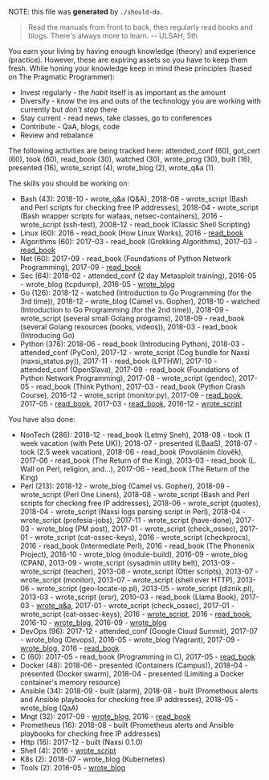 NOTE: this file was **generated** by `./should-do`.

> Read the manuals from front to back, then regularly read books and blogs.
There's always more to learn. -- ULSAH, 5th

You earn your living by having enough knowledge (theory) and experience
(practice). However, these are expiring assets so you have to keep them fresh.
While honing your knowledge keep in mind these principles (based on The Pragmatic Programmer):

* Invest regularly - the *habit* itself is as important as the amount
* Diversify - know the ins and outs of the technology you are working with
  currently but *don't stop* there
* Stay current - read news, take classes, go to conferences
* Contribute - QaA, blogs, code
* Review and rebalance

The following activities are being tracked here: attended_conf (60), got_cert (60), took (60), read_book (30), watched (30), wrote_prog (30), built (16), presented (16), wrote_script (4), wrote_blog (2), wrote_q&a (1).

The skills you should be working on:

* Bash (43): 2018-10 - wrote_q&a (Q&A), 2018-08 - wrote_script (Bash and Perl scripts for checking free IP addresses), 2018-04 - wrote_script (Bash wrapper scripts for wafaas, netsec-containers), 2016 - wrote_script (ssh-test), 2008-12 - read_book (Classic Shell Scripting)
* Linux (60): 2016 - read_book (How Linux Works), 2016 - [read_book](https://www.nostarch.com/howlinuxworks2)
* Algorithms (60): 2017-03 - read_book (Grokking Algorithms), 2017-03 - [read_book](https://www.manning.com/books/grokking-algorithms)
* Net (60): 2017-09 - read_book (Foundations of Python Network Programming), 2017-09 - [read_book](http://www.apress.com/gp/book/9781430258544)
* Sec (64): 2018-02 - attended_conf (2 day Metasploit training), 2016-05 - wrote_blog (tcpdump), 2016-05 - [wrote_blog](https://github.com/jreisinger/blog/blob/master/posts/tcpdump.md)
* Go (126): 2018-12 - watched (Introduction to Go Programming (for the 3rd time)), 2018-12 - wrote_blog (Camel vs. Gopher), 2018-10 - watched (Introduction to Go Programming (for the 2nd time)), 2018-09 - wrote_script (several small Golang programs), 2018-09 - read_book (several Golang resources (books, videos)), 2018-03 - read_book (Introducing Go)
* Python (376): 2018-06 - read_book (Introducing Python), 2018-03 - attended_conf (PyCon), 2017-12 - wrote_script (Cog bundle for Naxsi (naxsi_status.py)), 2017-11 - read_book (LPTHW), 2017-10 - attended_conf (OpenSlava), 2017-09 - read_book (Foundations of Python Network Programming), 2017-08 - wrote_script (gendoc), 2017-05 - read_book (Think Python), 2017-03 - read_book (Python Crash Course), 2016-12 - wrote_script (monitor.py), 2017-09 - [read_book](http://www.apress.com/gp/book/9781430258544), 2017-05 - [read_book](http://greenteapress.com/wp/think-python-2e/), 2017-03 - [read_book](https://www.nostarch.com/pythoncrashcourse), 2016-12 - [wrote_script](https://github.com/jreisinger/sys/blob/master/monitor.py)

You have also done:

* NonTech (286): 2018-12 - read_book (Letmý Sneh), 2018-08 - took (1 week vacation (with Pete UK)), 2018-07 - presented (LBaaS), 2018-07 - took (2.5 week vacation), 2018-06 - read_book (Povoláním člověk), 2017-06 - read_book (The Return of the King), 2013-03 - read_book (L. Wall on Perl, religion, and...), 2017-06 - read_book (The Return of the King)
* Perl (213): 2018-12 - wrote_blog (Camel vs. Gopher), 2018-09 - wrote_script (Perl One Liners), 2018-08 - wrote_script (Bash and Perl scripts for checking free IP addresses), 2018-06 - wrote_script (quotes), 2018-04 - wrote_script (Naxsi logs parsing script in Perl), 2018-04 - wrote_script (profesia-jobs), 2017-11 - wrote_script (have-done), 2017-03 - wrote_blog (PM post), 2017-01 - wrote_script (check_ossec), 2017-01 - wrote_script (cat-ossec-keys), 2016 - wrote_script (checkprocs), 2016 - read_book (Intermediate Perl), 2016 - read_book (The Phonenix Project), 2016-10 - wrote_blog (module-build), 2016-09 - wrote_blog (CPAN), 2013-09 - wrote_script (sysadmin utility belt), 2013-09 - wrote_script (teacher), 2013-08 - wrote_script (Otter scripts), 2013-07 - wrote_script (monitor), 2013-07 - wrote_script (shell over HTTP), 2013-06 - wrote_script (geo-locate-ip.pl), 2013-05 - wrote_script (dlznik.pl), 2013-03 - wrote_script (orsr), 2010-03 - read_book (Llama Book), 2017-03 - [wrote_q&a](http://perlmonks.org/?node_id=1184546), 2017-01 - wrote_script (check_ossec), 2017-01 - wrote_script (cat-ossec-keys), 2016 - [wrote_script](https://github.com/jreisinger/checkprocs), 2016 - [read_book](https://www.intermediateperl.com/), 2016-10 - [wrote_blog](https://github.com/jreisinger/blog/blob/master/posts/module-build.md), 2016-09 - [wrote_blog](https://github.com/jreisinger/blog/blob/master/posts/finding-good-cpan-module.md)
* DevOps (96): 2017-12 - attended_conf (Google Cloud Summit), 2017-07 - wrote_blog (Devops), 2016-05 - wrote_blog (Vagrant), 2017-09 - [wrote_blog](http://jreisinger.blogspot.sk/2017/07/devops.html), 2016 - [read_book](https://en.wikipedia.org/wiki/The_Phoenix_Project_(novel))
* C (60): 2017-05 - read_book (Programming in C), 2017-05 - [read_book](https://www.amazon.com/Programming-C-4th-Developers-Library/dp/0321776410)
* Docker (48): 2018-06 - presented (Containers (Campus)), 2018-04 - presented (Docker swarm), 2018-04 - presented (Limiting a Docker container's memory resource)
* Ansible (34): 2018-09 - built (alarm), 2018-08 - built (Prometheus alerts and Ansible playbooks for checking free IP addresses), 2018-05 - wrote_blog (QaA)
* Mngt (32): 2017-09 - [wrote_blog](http://jreisinger.blogspot.sk/2017/07/devops.html), 2016 - [read_book](https://en.wikipedia.org/wiki/The_Phoenix_Project_(novel))
* Prometheus (16): 2018-08 - built (Prometheus alerts and Ansible playbooks for checking free IP addresses)
* Http (16): 2017-12 - built (Naxsi 0.1.0)
* Shell (4): 2016 - [wrote_script](https://github.com/skx/sysadmin-util/issues/17)
* K8s (2): 2018-07 - wrote_blog (Kubernetes)
* Tools (2): 2016-05 - [wrote_blog](https://github.com/jreisinger/blog/blob/master/posts/vagrant.md)
